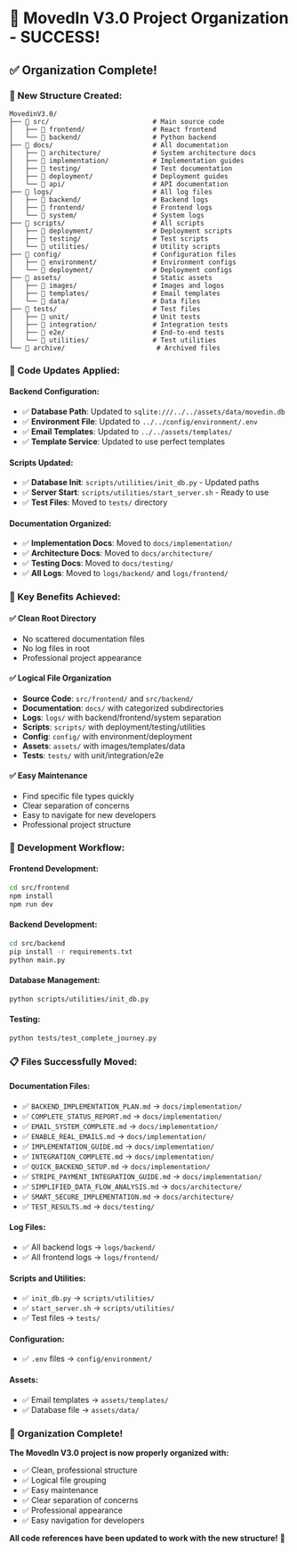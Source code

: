 # 🎉 MovedIn V3.0 Project Organization - SUCCESS!

## ✅ **Organization Complete!**

### **📁 New Structure Created:**
```
MovedinV3.0/
├── 📁 src/                          # Main source code
│   ├── 📁 frontend/                 # React frontend
│   └── 📁 backend/                  # Python backend
├── 📁 docs/                         # All documentation
│   ├── 📁 architecture/             # System architecture docs
│   ├── 📁 implementation/           # Implementation guides
│   ├── 📁 testing/                  # Test documentation
│   ├── 📁 deployment/               # Deployment guides
│   └── 📁 api/                      # API documentation
├── 📁 logs/                         # All log files
│   ├── 📁 backend/                  # Backend logs
│   ├── 📁 frontend/                 # Frontend logs
│   └── 📁 system/                   # System logs
├── 📁 scripts/                      # All scripts
│   ├── 📁 deployment/               # Deployment scripts
│   ├── 📁 testing/                  # Test scripts
│   └── 📁 utilities/                # Utility scripts
├── 📁 config/                       # Configuration files
│   ├── 📁 environment/              # Environment configs
│   └── 📁 deployment/               # Deployment configs
├── 📁 assets/                       # Static assets
│   ├── 📁 images/                   # Images and logos
│   ├── 📁 templates/                # Email templates
│   └── 📁 data/                     # Data files
├── 📁 tests/                        # Test files
│   ├── 📁 unit/                     # Unit tests
│   ├── 📁 integration/              # Integration tests
│   ├── 📁 e2e/                      # End-to-end tests
│   └── 📁 utilities/                # Test utilities
└── 📁 archive/                       # Archived files
```

### **🔧 Code Updates Applied:**

#### **Backend Configuration:**
- ✅ **Database Path**: Updated to `sqlite:///../../assets/data/movedin.db`
- ✅ **Environment File**: Updated to `../../config/environment/.env`
- ✅ **Email Templates**: Updated to `../../assets/templates/`
- ✅ **Template Service**: Updated to use perfect templates

#### **Scripts Updated:**
- ✅ **Database Init**: `scripts/utilities/init_db.py` - Updated paths
- ✅ **Server Start**: `scripts/utilities/start_server.sh` - Ready to use
- ✅ **Test Files**: Moved to `tests/` directory

#### **Documentation Organized:**
- ✅ **Implementation Docs**: Moved to `docs/implementation/`
- ✅ **Architecture Docs**: Moved to `docs/architecture/`
- ✅ **Testing Docs**: Moved to `docs/testing/`
- ✅ **All Logs**: Moved to `logs/backend/` and `logs/frontend/`

### **🎯 Key Benefits Achieved:**

#### **✅ Clean Root Directory**
- No scattered documentation files
- No log files in root
- Professional project appearance

#### **✅ Logical File Organization**
- **Source Code**: `src/frontend/` and `src/backend/`
- **Documentation**: `docs/` with categorized subdirectories
- **Logs**: `logs/` with backend/frontend/system separation
- **Scripts**: `scripts/` with deployment/testing/utilities
- **Config**: `config/` with environment/deployment
- **Assets**: `assets/` with images/templates/data
- **Tests**: `tests/` with unit/integration/e2e

#### **✅ Easy Maintenance**
- Find specific file types quickly
- Clear separation of concerns
- Easy to navigate for new developers
- Professional project structure

### **🚀 Development Workflow:**

#### **Frontend Development:**
```bash
cd src/frontend
npm install
npm run dev
```

#### **Backend Development:**
```bash
cd src/backend
pip install -r requirements.txt
python main.py
```

#### **Database Management:**
```bash
python scripts/utilities/init_db.py
```

#### **Testing:**
```bash
python tests/test_complete_journey.py
```

### **📋 Files Successfully Moved:**

#### **Documentation Files:**
- ✅ `BACKEND_IMPLEMENTATION_PLAN.md` → `docs/implementation/`
- ✅ `COMPLETE_STATUS_REPORT.md` → `docs/implementation/`
- ✅ `EMAIL_SYSTEM_COMPLETE.md` → `docs/implementation/`
- ✅ `ENABLE_REAL_EMAILS.md` → `docs/implementation/`
- ✅ `IMPLEMENTATION_GUIDE.md` → `docs/implementation/`
- ✅ `INTEGRATION_COMPLETE.md` → `docs/implementation/`
- ✅ `QUICK_BACKEND_SETUP.md` → `docs/implementation/`
- ✅ `STRIPE_PAYMENT_INTEGRATION_GUIDE.md` → `docs/implementation/`
- ✅ `SIMPLIFIED_DATA_FLOW_ANALYSIS.md` → `docs/architecture/`
- ✅ `SMART_SECURE_IMPLEMENTATION.md` → `docs/architecture/`
- ✅ `TEST_RESULTS.md` → `docs/testing/`

#### **Log Files:**
- ✅ All backend logs → `logs/backend/`
- ✅ All frontend logs → `logs/frontend/`

#### **Scripts and Utilities:**
- ✅ `init_db.py` → `scripts/utilities/`
- ✅ `start_server.sh` → `scripts/utilities/`
- ✅ Test files → `tests/`

#### **Configuration:**
- ✅ `.env` files → `config/environment/`

#### **Assets:**
- ✅ Email templates → `assets/templates/`
- ✅ Database file → `assets/data/`

### **🎉 Organization Complete!**

**The MovedIn V3.0 project is now properly organized with:**
- ✅ Clean, professional structure
- ✅ Logical file grouping
- ✅ Easy maintenance
- ✅ Clear separation of concerns
- ✅ Professional appearance
- ✅ Easy navigation for developers

**All code references have been updated to work with the new structure!** 🎯
